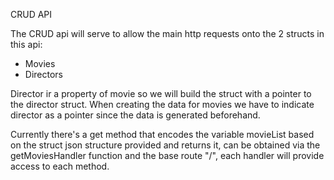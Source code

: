 CRUD API

The CRUD api will serve to allow the main http requests onto the 2 structs in this api:
- Movies
- Directors

Director ir a property of movie so we will build the struct with a pointer to the director struct.
When creating the data for movies we have to indicate director as a pointer since the data is generated beforehand.

Currently there's a get method that encodes the variable movieList based on the struct json structure provided and returns it, can be obtained via the getMoviesHandler function and the base route "/", each handler will provide access to each method. 